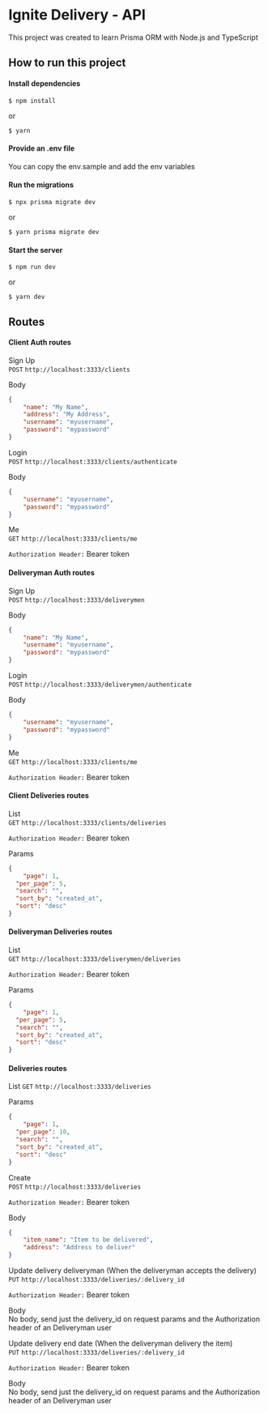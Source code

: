 # Ignite Delivery - API

This project was created to learn Prisma ORM with Node.js and TypeScript

## How to run this project

#### Install dependencies

`$ npm install`

or

`$ yarn`

#### Provide an .env file

You can copy the env.sample and add the env variables

#### Run the migrations

`$ npx prisma migrate dev`

or

`$ yarn prisma migrate dev`

#### Start the server

`$ npm run dev`

or

`$ yarn dev`

## Routes

#### Client Auth routes

Sign Up  
`POST` `http://localhost:3333/clients`

Body
```json
{
	"name": "My Name",
	"address": "My Address",
	"username": "myusername",
	"password": "mypassword"
}
```

Login  
`POST` `http://localhost:3333/clients/authenticate`

Body  
```json
{
	"username": "myusername",
	"password": "mypassword"
}
```

Me  
`GET` `http://localhost:3333/clients/me`

`Authorization Header:` Bearer token

#### Deliveryman Auth routes

Sign Up  
`POST` `http://localhost:3333/deliverymen`

Body  
```json
{
	"name": "My Name",
	"username": "myusername",
	"password": "mypassword"
}
```

Login  
`POST` `http://localhost:3333/deliverymen/authenticate`

Body  
```json
{
	"username": "myusername",
	"password": "mypassword"
}
```

Me  
`GET` `http://localhost:3333/clients/me`

`Authorization Header:` Bearer token

#### Client Deliveries routes

List  
`GET` `http://localhost:3333/clients/deliveries`

`Authorization Header:` Bearer token  

Params  
```json
{
	"page": 1,
  "per_page": 5,
  "search": "",
  "sort_by": "created_at",
  "sort": "desc"
}
```

#### Deliveryman Deliveries routes

List  
`GET` `http://localhost:3333/deliverymen/deliveries`

`Authorization Header:` Bearer token  

Params  
```json
{
	"page": 1,
  "per_page": 5,
  "search": "",
  "sort_by": "created_at",
  "sort": "desc"
}
```

#### Deliveries routes

List 
`GET` `http://localhost:3333/deliveries`

Params  
```json
{
	"page": 1,
  "per_page": 10,
  "search": "",
  "sort_by": "created_at",
  "sort": "desc"
}
```

Create  
`POST` `http://localhost:3333/deliveries`

`Authorization Header:` Bearer token  

Body  
```json
{
	"item_name": "Item to be delivered",
	"address": "Address to deliver"
}
```

Update delivery deliveryman (When the deliveryman accepts the delivery)  
`PUT` `http://localhost:3333/deliveries/:delivery_id`

`Authorization Header:` Bearer token  

Body  
No body, send just the delivery_id on request params and the Authorization header of an Deliveryman user

Update delivery end date (When the deliveryman delivery the item)  
`PUT` `http://localhost:3333/deliveries/:delivery_id`

`Authorization Header:` Bearer token  

Body  
No body, send just the delivery_id on request params and the Authorization header of an Deliveryman user
